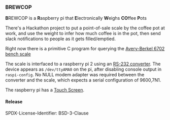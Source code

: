 ### BREWCOP

**B**REWCOP is a **R**aspberry pi that **E**lectronically **W**eighs **CO**ffee **P**ots

There's a Hackathon project to put a point-of-sale scale by the
coffee pot at work, and use the weight to infer how much
coffee is in the pot, then send slack notifications to people
as it gets filled/emptied.

Right now there is a primitive C program for querying the
[Avery-Berkel 6702 bench scale](http://www.scaleservice.net/manuals/NCI/Scale%20Manual%206700SERVC.pdf)

The scale is interfaced to a raspberry pi 2 using an
[RS-232 converter](https://www.amazon.com/gp/product/B00OPU2QJ4).
The device appears as `/dev/ttyAMA0` on the pi, after disabling
console output in `raspi-config`.  No NULL modem adapter was
required between the converter and the scale, which expects a
serial configuration of 9600,7N1.

The raspberry pi has a [Touch Screen](https://www.raspberrypi.org/products/raspberry-pi-touch-display/).

#### Release

SPDX-License-Identifier: BSD-3-Clause
